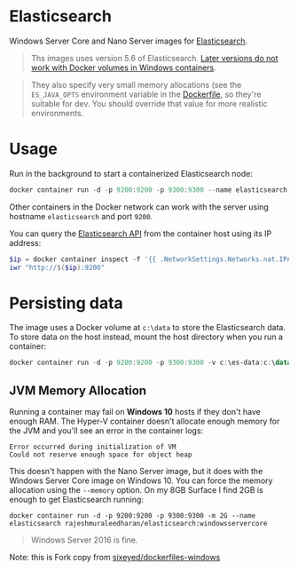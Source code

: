 # Elasticsearch

Windows Server Core and Nano Server images for [Elasticsearch](http://elastic.co).

> Ths images uses version 5.6 of Elasticsearch. [Later versions do not work with Docker volumes in Windows containers](https://github.com/elastic/elasticsearch/issues/28590). 

> They also specify very small memory allocations (see the `ES_JAVA_OPTS` environment variable in the [Dockerfile](./nanoserver/sac2016/Dockerfile), so they're suitable for dev. You should override that value for more realistic environments.

# Usage

Run in the background to start a containerized Elasticsearch node:

```PowerShell
docker container run -d -p 9200:9200 -p 9300:9300 --name elasticsearch rajeshmuraleedharan/elasticsearch:nanoserver
```
Other containers in the Docker network can work with the server using hostname `elasticsearch` and port `9200`.

You can query the [Elasticsearch API](https://www.elastic.co/guide/en/elasticsearch/reference/current/_cluster_health.html) from the container host using its IP address:

```PowerShell
$ip = docker container inspect -f '{{ .NetworkSettings.Networks.nat.IPAddress }}' elasticsearch
iwr "http://$($ip):9200"
```

# Persisting data

The image uses a Docker volume at `c:\data` to store the Elasticsearch data. To store data on the host instead, mount the host directory when you run a container:

```PowerShell
docker container run -d -p 9200:9200 -p 9300:9300 -v c:\es-data:c:\data --name elasticsearch rajeshmuraleedharan/elasticsearch:nanoserver
```

## JVM Memory Allocation

Running a container may fail on **Windows 10** hosts if they don't have enough RAM. The Hyper-V container doesn't allocate enough memory for the JVM and you'll see an error in the container logs:

```
Error occurred during initialization of VM
Could not reserve enough space for object heap
```

This doesn't happen with the Nano Server image, but it does with the Windows Server Core image on Windows 10. You can force the memory allocation using the `--memory` option. On my 8GB Surface I find 2GB is enough to get Elasticsearch running:

```
docker container run -d -p 9200:9200 -p 9300:9300 -m 2G --name elasticsearch rajeshmuraleedharan/elasticsearch:windowsservercore
```

> Windows Server 2016 is fine.


Note: this is Fork copy from [sixeyed/dockerfiles-windows](https://github.com/sixeyed/dockerfiles-windows/tree/master/elasticsearch)
